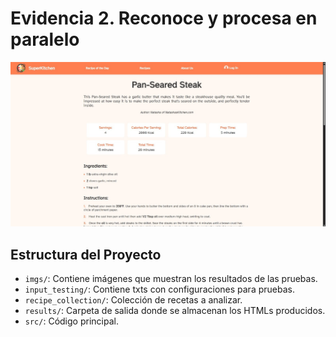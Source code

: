 # Evidencia 2. Reconoce y procesa en paralelo

![Salida del programa](imgs/image.png.jpeg)

## Estructura del Proyecto

- `imgs/`: Contiene imágenes que muestran los resultados de las pruebas.
- `input_testing/`: Contiene txts con configuraciones para pruebas.
- `recipe_collection/`: Colección de recetas a analizar.
- `results/`: Carpeta de salida donde se almacenan los HTMLs producidos.
- `src/`: Código principal.
